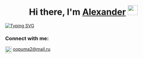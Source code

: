 
<h1 align="center">Hi there, I'm <a href="https://daniilshat.ru/" target="_blank">Alexander</a> 
<img src="https://github.com/blackcater/blackcater/raw/main/images/Hi.gif" height="32"/></h1>

[![Typing SVG](https://readme-typing-svg.herokuapp.com?color=%2336BCF7&lines=I'm+Data-Science+student)](https://git.io/typing-svg)

### Connect with me:
[<img align="left" alt="opa_oz | Telegram" width="22px" src="https://cdn.jsdelivr.net/npm/simple-icons@v3/icons/telegram.svg" />](https://t.me/Alkedrz)

[telegram]: https://t.me/Alkedrz

oopuma2@mail.ru

<!--
**Alkedr29/Alkedr29** is a ✨ _special_ ✨ repository because its `README.md` (this file) appears on your GitHub profile.

Here are some ideas to get you started:

- 🔭 I’m currently working on ...
- 🌱 I’m currently learning ...
- 👯 I’m looking to collaborate on ...
- 🤔 I’m looking for help with ...
- 💬 Ask me about ...
- 📫 How to reach me: ...
- 😄 Pronouns: ...
- ⚡ Fun fact: ...
-->
